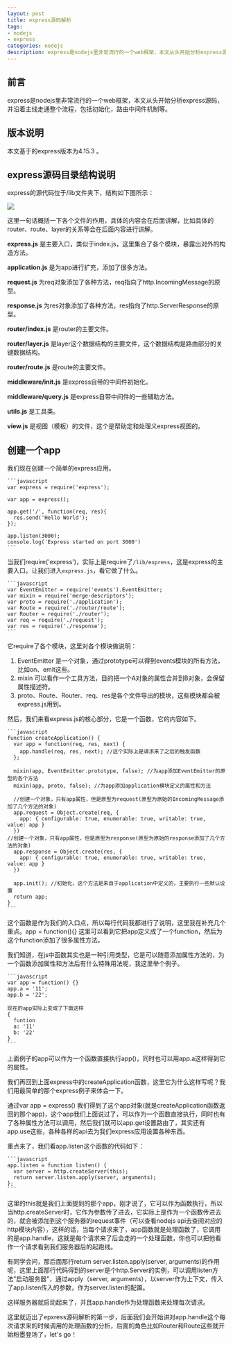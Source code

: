 ```yaml
---
layout: post
title: express源码解析
tags:
- nodejs
- express
categories: nodejs
description: express是nodejs里非常流行的一个web框架，本文从头开始分析express源码，并沿着主线走通整个流程，包括初始化，路由中间件机制等。
---
```

## 前言
express是nodejs里非常流行的一个web框架，本文从头开始分析express源码，并沿着主线走通整个流程，包括初始化，路由中间件机制等。

## 版本说明
本文基于的express版本为4.15.3 。

## express源码目录结构说明
express的源代码位于/lib文件夹下，结构如下图所示：

![](http://otlcy9opw.bkt.clouddn.com/express-code-structure.png)

这里一句话概括一下各个文件的作用，具体的内容会在后面讲解，比如具体的router、route、layer的关系等会在后面内容进行讲解。

**express.js**  是主要入口，类似于index.js，这里集合了各个模块，暴露出对外的构造方法。

**application.js**  是为app进行扩充，添加了很多方法。

**request.js**  为req对象添加了各种方法，req指向了http.IncomingMessage的原型。

**response.js**  为res对象添加了各种方法，res指向了http.ServerResponse的原型。

**router/index.js**  是router的主要文件。

**router/layer.js** 是layer这个数据结构的主要文件，这个数据结构是路由部分的关键数据结构。

**router/route.js** 是route的主要文件。

**middleware/init.js** 是express自带的中间件初始化。

**middleware/query.js** 是express自带中间件的一些辅助方法。

**utils.js** 是工具类。

**view.js** 是视图（模板）的文件，这个是帮助定和处理义express视图的。

## 创建一个app

我们现在创建一个简单的express应用。

	```javascript
	var express = require('express');
	
	var app = express();
	
	app.get('/', function(req, res){
	  res.send('Hello World');
	});
	
	app.listen(3000);
	console.log('Express started on port 3000')
	```
	
当我们require('express')，实际上是require了`/lib/express`，这是express的主要入口。让我们进入`express.js`，看它做了什么。

	```javascript
	var EventEmitter = require('events').EventEmitter;
	var mixin = require('merge-descriptors');
	var proto = require('./application');
	var Route = require('./router/route');
	var Router = require('./router');
	var req = require('./request');
	var res = require('./response');
	```
	
它require了各个模块，这里对各个模块做说明：

1. EventEmitter 是一个对象，通过prototype可以得到events模块的所有方法，比如on、emit这些。
2. mixin 可以看作一个工具方法，目的把一个A对象的属性合并到B对象，会保留属性描述符。
3. proto、Route、Router、req、res是各个文件导出的模块，这些模块都会被express.js用到。

然后，我们来看express.js的核心部分，它是一个函数，它的内容如下。

	```javascript
	function createApplication() {
	  var app = function(req, res, next) {
	    app.handle(req, res, next); //这个实际上是请求来了之后的触发函数
	  };
	
	  mixin(app, EventEmitter.prototype, false); //为app添加EventEmitter的原型的各个方法
	  mixin(app, proto, false); //为app添加application模块定义的属性和方法
	
	  //创建一个对象，只有app属性，但是原型为request(原型为原始的IncomingMessage添加了几个方法的对象)
	  app.request = Object.create(req, {
	    app: { configurable: true, enumerable: true, writable: true, value: app }
	  })
	//创建一个对象，只有app属性，但是原型为response(原型为原始的response添加了几个方法的对象)
	  app.response = Object.create(res, {
	    app: { configurable: true, enumerable: true, writable: true, value: app }
	  })
	
	  app.init(); //初始化，这个方法是来自于application中定义的，主要执行一些默认设置
	  return app;
	}
	```
	
这个函数是作为我们的入口点，所以每行代码我都进行了说明，这里我在补充几个重点。app = function(){} 这里可以看到它把app定义成了一个function，然后为这个function添加了很多属性方法。

我们知道，在js中函数其实也是一种引用类型，它是可以随意添加属性方法的，为一个函数添加属性和方法后有什么特殊用法呢，我这里举个例子。

	```javascript
	var app = function() {}
	app.a = '11';
	app.b = '22';
	
	现在的app实际上变成了下面这样
 	{
	  funtion
	  a: '11'
	  b: '22'
	}
	```
	
上面例子的app可以作为一个函数直接执行app()，同时也可以用app.a这样得到它的属性。

我们再回到上面express中的createApplication函数，这里它为什么这样写呢？我们用最简单的那个express例子来体会一下。

通过var app = express() 我们得到了这个app对象(就是createApplication函数返回的那个app)，这个app我们上面说过了，可以作为一个函数直接执行，同时也有了各种属性方法可以调用，然后我们就可以app.get设置路由了，其实还有app.use这些，各种各样的api去为我们express应用设置各种东西。

重点来了，我们看app.listen这个函数的代码如下：

	```javascript
	app.listen = function listen() {
	  var server = http.createServer(this);
	  return server.listen.apply(server, arguments);
	};
	```
	
这里的this就是我们上面提到的那个app，刚才说了，它可以作为函数执行，所以当http.createServer时，它作为参数传了进去，它实际上是作为一个函数传进去的，就会被添加到这个服务器的request事件（可以查看nodejs api去查阅对应的http模块内容），这样的话，当每个请求来了，app函数就是处理函数了，它调用的是app.handle，这就是每个请求来了后会走的一个处理函数，你也可以把他看作一个请求看到我们服务器后的起跑线。

有同学会问，那后面那行return server.listen.apply(server, arguments)的作用呢，这里上面那行代码得到的server是个http.Server的实例，可以调用listen方法"启动服务器"，通过apply（server, arguments），以server作为上下文，传入了app.listen传入的参数，作为server.listen的配置。

这样服务器就启动起来了，并且app.handle作为处理函数来处理每次请求。

这里就迈出了epxress源码解析的第一步，后面我们会开始讲对app.handle这个每次请求来的时候调用的处理函数的分析，后面的角色比如Router和Route这些就开始粉墨登场了，let's go！
